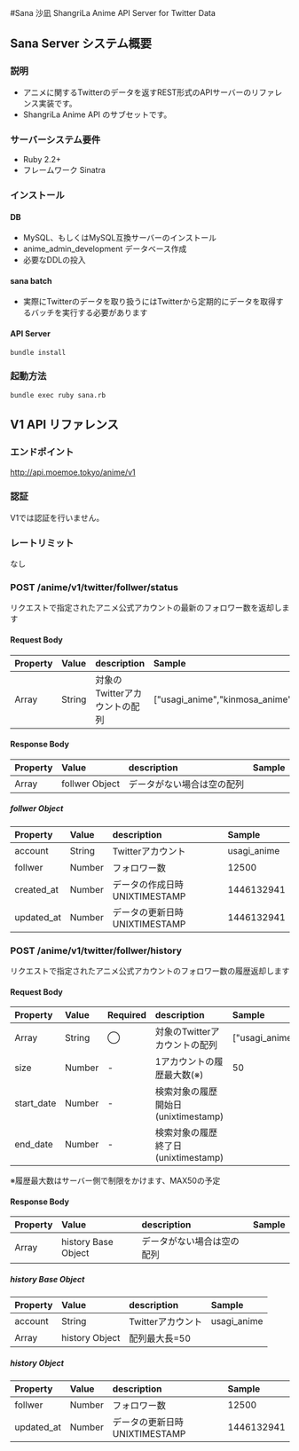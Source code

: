 #Sana 沙凪
ShangriLa Anime API Server for Twitter Data

## Sana Server システム概要

### 説明

* アニメに関するTwitterのデータを返すREST形式のAPIサーバーのリファレンス実装です。
* ShangriLa Anime API のサブセットです。

### サーバーシステム要件

* Ruby 2.2+
* フレームワーク Sinatra

### インストール

#### DB
* MySQL、もしくはMySQL互換サーバーのインストール
* anime_admin_development データベース作成
* 必要なDDLの投入

#### sana batch

* 実際にTwitterのデータを取り扱うにはTwitterから定期的にデータを取得するバッチを実行する必要があります

#### API Server

```
bundle install
```

### 起動方法

```
bundle exec ruby sana.rb
```

## V1 API リファレンス

### エンドポイント

http://api.moemoe.tokyo/anime/v1

### 認証

V1では認証を行いません。


### レートリミット

なし

### POST /anime/v1/twitter/follwer/status

リクエストで指定されたアニメ公式アカウントの最新のフォロワー数を返却します

#### Request Body

| Property     | Value               |description|Sample|
| :------------ | :------------------ |:--------|:-------|
| Array    |String|対象のTwitterアカウントの配列|["usagi_anime","kinmosa_anime"] |


#### Response Body

| Property     | Value               |description|Sample|
| :------------ | :------------------ |:--------|:-------|
| Array    |follwer Object|データがない場合は空の配列|

##### follwer Object

| Property     | Value               |description|Sample|
| :------------ | :------------------ |:--------|:-------|
| account    |String|Twitterアカウント|usagi_anime|
| follwer    |Number|フォロワー数|12500|
| created_at   |Number|データの作成日時 UNIXTIMESTAMP|1446132941|
| updated_at   |Number|データの更新日時 UNIXTIMESTAMP|1446132941|



### POST /anime/v1/twitter/follwer/history

リクエストで指定されたアニメ公式アカウントのフォロワー数の履歴返却します

#### Request Body


| Property     |Value |Required|description|Sample|
| :------------|:-----|:-------|:----------|:-----|
| Array    |String|◯|対象のTwitterアカウントの配列|["usagi_anime","kinmosa_anime"] |
| size |Number|-|1アカウントの履歴最大数(※)|50|
| start_date |Number|-|検索対象の履歴開始日(unixtimestamp)||
| end_date |Number|-|検索対象の履歴終了日(unixtimestamp)||

※履歴最大数はサーバー側で制限をかけます、MAX50の予定

#### Response Body

| Property     | Value               |description|Sample|
| :------------ | :------------------ |:--------|:-------|
| Array    |history Base Object|データがない場合は空の配列|

##### history Base Object

| Property     | Value               |description|Sample|
| :------------ | :------------------ |:--------|:-------|
| account    |String|Twitterアカウント|usagi_anime|
| Array    |history Object|配列最大長=50||


##### history Object

| Property     | Value               |description|Sample|
| :------------ | :------------------ |:--------|:-------|
| follwer    |Number|フォロワー数|12500|
| updated_at   |Number|データの更新日時 UNIXTIMESTAMP|1446132941|
